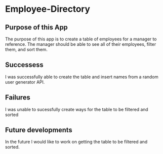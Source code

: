 # Employee-Directory

## Purpose of this App
The purpose of this app is to create a table of employees for a manager to reference. The manager should be able to see all of their employees, filter them, and sort them. 

## Successess
I was successfully able to create the table and insert names from a random user generator API. 

## Failures
I was unable to sucessfully create ways for the table to be filtered and sorted

## Future developments
In the future I would like to work on getting the table to be filtered and sorted. 